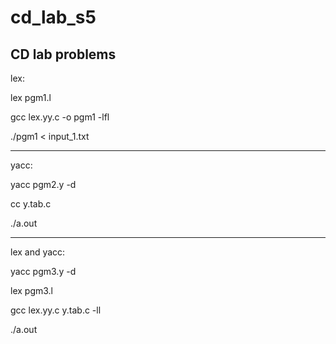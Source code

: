 # cd_lab_s5
CD lab problems
----------------------------------------------------------
lex:

lex pgm1.l

gcc lex.yy.c -o pgm1 -lfl

./pgm1 < input_1.txt


---------------------------------------------------------

yacc:

yacc pgm2.y -d 

cc y.tab.c 

./a.out

------------------------------------------------------------
lex and yacc:

yacc pgm3.y -d 

lex pgm3.l

gcc lex.yy.c y.tab.c -ll 

 ./a.out
